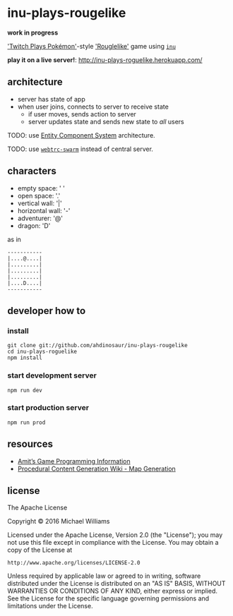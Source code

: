 # inu-plays-rougelike

**work in progress**

['Twitch Plays Pokémon'](https://en.wikipedia.org/wiki/Twitch_Plays_Pok%C3%A9mon)-style ['Rouglelike'](https://en.wikipedia.org/wiki/Roguelike) game using [`inu`](https://github.com/ahdinosaur/inu)

**play it on a live server!**: <http://inu-plays-roguelike.herokuapp.com/>

## architecture

- server has state of app
- when user joins, connects to server to receive state
  - if user moves, sends action to server
  - server updates state and sends new state to *all* users

TODO: use [Entity Component System](https://en.wikipedia.org/wiki/Entity_component_system) architecture.

TODO: use [`webtrc-swarm`](https://github.com/mafintosh/webrtc-swarm/) instead of central server.

## characters

- empty space: ' '
- open space: '.'
- vertical wall: '|'
- horizontal wall: '-'
- adventurer: '@'
- dragon: 'D'

as in

```
-----------
|....@....|
|.........|
|.........|
|.........|
|....D....|
-----------
```

## developer how to

### install

```shell
git clone git://github.com/ahdinosaur/inu-plays-rougelike
cd inu-plays-roguelike
npm install
```

### start development server

```shell
npm run dev
```

### start production server

```shell
npm run prod
```

## resources

- [Amit’s Game Programming Information](http://www-cs-students.stanford.edu/~amitp/gameprog.html)
- [Procedural Content Generation Wiki - Map Generation](http://pcg.wikidot.com/pcg-algorithm%3amap-generation)

## license

The Apache License

Copyright &copy; 2016 Michael Williams

Licensed under the Apache License, Version 2.0 (the "License");
you may not use this file except in compliance with the License.
You may obtain a copy of the License at

    http://www.apache.org/licenses/LICENSE-2.0

Unless required by applicable law or agreed to in writing, software
distributed under the License is distributed on an "AS IS" BASIS,
WITHOUT WARRANTIES OR CONDITIONS OF ANY KIND, either express or implied.
See the License for the specific language governing permissions and
limitations under the License.
